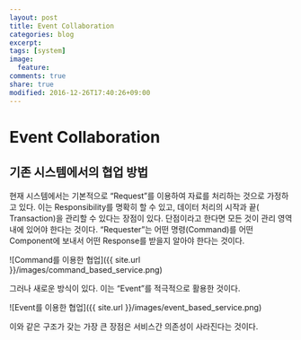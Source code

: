 ```yaml
---
layout: post
title: Event Collaboration
categories: blog
excerpt:
tags: [system]
image:
  feature:
comments: true
share: true
modified: 2016-12-26T17:40:26+09:00
---
```


# Event Collaboration

## 기존 시스템에서의 협업 방법

현재 시스템에서는 기본적으로 “Request”를 이용하여 자료를 처리하는 것으로 가정하고 있다.  이는 Responsibility를 명확히 할 수 있고, 데이터 처리의 시작과 끝( Transaction)을 관리할 수 있다는 장점이 있다. 단점이라고 한다면 모든 것이 관리 영역내에 있어야 한다는 것이다. “Requester”는 어떤 명령(Command)를 어떤 Component에 보내서 어떤 Response를 받을지 알아야 한다는 것이다. 

![Command를 이용한 협업]({{ site.url }}/images/command_based_service.png)

그러나 새로운 방식이 있다. 이는 “Event”를 적극적으로 활용한 것이다.

![Event를 이용한 협업]({{ site.url }}/images/event_based_service.png)

이와 같은 구조가 갖는 가장 큰 장점은 서비스간 의존성이 사라진다는 것이다.
